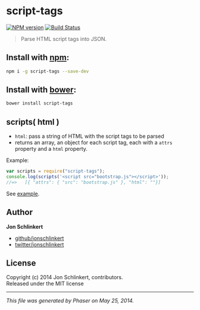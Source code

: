 # script-tags 
[![NPM version](https://badge.fury.io/js/script-tags.png)](http://badge.fury.io/js/script-tags)
[![Build Status](https://travis-ci.org/AndrzejJeremicz/script-tags.svg?branch=master)](https://travis-ci.org/AndrzejJeremicz/script-tags)

> Parse HTML script tags into JSON.

## Install with [npm](npmjs.org):

```bash
npm i -g script-tags --save-dev
```

## Install with [bower](bower.io):

```bash
bower install script-tags
```

## scripts( html )

* `html`: pass a string of HTML with the script tags to be parsed
* returns an array, an object for each script tag, each with a `attrs` property and a `html` property.

Example:

```js
var scripts = require("script-tags");
console.log(scripts('<script src="bootstrap.js"></script>'));
//=>   [{ "attrs": { "src": "bootstrap.js" }, "html": ""}]
```

See [example](./test/example.json).


## Author

**Jon Schlinkert**

+ [github/jonschlinkert](https://github.com/jonschlinkert)
+ [twitter/jonschlinkert](http://twitter.com/jonschlinkert)

## License
Copyright (c) 2014 Jon Schlinkert, contributors.  
Released under the MIT license

***

_This file was generated by Phaser on May 25, 2014._